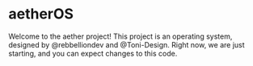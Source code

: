# aetherOS

Welcome to the aether project! This project is an operating system, designed by @rebbelliondev and @Toni-Design. Right now, we are just starting, and you can expect changes to this code. 


